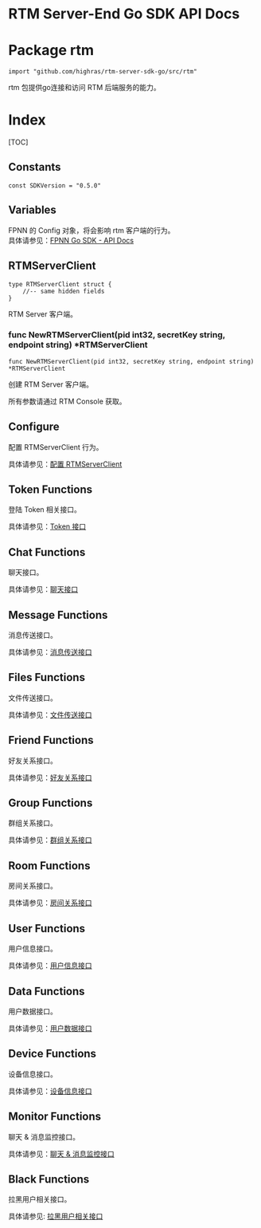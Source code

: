 # RTM Server-End Go SDK API Docs

# Package rtm

	import "github.com/highras/rtm-server-sdk-go/src/rtm"

rtm 包提供go连接和访问 RTM 后端服务的能力。

# Index

[TOC]

## Constants

	const SDKVersion = "0.5.0"

## Variables

FPNN 的 Config 对象，将会影响 rtm 客户端的行为。  
具体请参见：[FPNN Go SDK - API Docs](https://github.com/highras/fpnn-sdk-go/blob/master/API.md#variables)


## RTMServerClient

	type RTMServerClient struct {
		//-- same hidden fields
	}

RTM Server 客户端。


### func NewRTMServerClient(pid int32, secretKey string, endpoint string) *RTMServerClient

	func NewRTMServerClient(pid int32, secretKey string, endpoint string) *RTMServerClient

创建 RTM Server 客户端。

所有参数请通过 RTM Console 获取。

## Configure

配置 RTMServerClient 行为。

具体请参见：[配置 RTMServerClient](Config.md)


## Token Functions

登陆 Token 相关接口。

具体请参见：[Token 接口](Token.md)


## Chat Functions

聊天接口。

具体请参见：[聊天接口](Chat.md)


## Message Functions

消息传送接口。

具体请参见：[消息传送接口](Messages.md)


## Files Functions

文件传送接口。

具体请参见：[文件传送接口](Files.md)


## Friend Functions

好友关系接口。

具体请参见：[好友关系接口](Friends.md)


## Group Functions

群组关系接口。

具体请参见：[群组关系接口](Groups.md)


## Room Functions

房间关系接口。

具体请参见：[房间关系接口](Rooms.md)


## User Functions

用户信息接口。

具体请参见：[用户信息接口](Users.md)


## Data Functions

用户数据接口。

具体请参见：[用户数据接口](Data.md)


## Device Functions

设备信息接口。

具体请参见：[设备信息接口](Devices.md)


## Monitor Functions

聊天 & 消息监控接口。

具体请参见：[聊天 & 消息监控接口](Listening.md)


## Black Functions

拉黑用户相关接口。

具体请参见: [拉黑用户相关接口](Blacklist.md)
